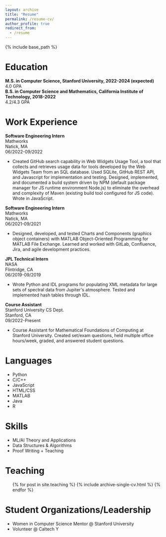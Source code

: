 ```yaml
---
layout: archive
title: "Resume"
permalink: /resume-cv/
author_profile: true
redirect_from:
  - /resume
---
```


{% include base_path %}

Education
======
**M.S. in Computer Science, Stanford University, 2022-2024 (expected)** \
4.0 GPA \
**B.S. in Computer Science and Mathematics, California Institute of Technology, 2018-2022** \
4.2/4.3 GPA 

Work Experience
======
**Software Engineering Intern** \
Mathworks \
Natick, MA \
06/2022-09/2022
* Created GitHub search capability in Web Widgets Usage Tool, a tool that collects and retrieves usage data for tools developed by the Web Widgets Team from an SQL database. Used SQLite, GitHub REST API, and Javascript for implementation and testing. Designed, implemented, and documented a build system driven by NPM (default package manager for JS runtime environment Node.js) to eliminate the overhead and complexity of Maven (existing build tool configured for JS code). Wrote in JavaScript.

**Software Engineering Intern** \
Mathworks  \
Natick, MA \
06/2021-09/2021
* Designed, developed, and tested Charts and Components (graphics object containers) with MATLAB Object-Oriented Programming for MATLAB File Exchange. Learned and worked with GitLab, Confluence, Jira, and agile development practices.

**JPL Technical Intern** \
NASA \
Flintridge, CA \
06/2019-09/2019
* Wrote Python and IDL programs for populating XML metadata for large sets of spectral data from Jupiter's atmosphere. Tested and implemented hash tables through IDL.

**Course Assistant** \
Stanford University CS Dept. \
Stanford, CA \
09/2022-Present
* Course Assistant for Mathematical Foundations of Computing at Stanford University. Created set/exam questions, held multiple office hours/week, graded, and answered student questions.

  
Languages
======
* Python
* C/C++
* JavaScript
* HTML/CSS
* MATLAB
* Java
* R

Skills
======
* ML/AI Theory and Applications
* Data Structures & Algorithms
* Proof Writing + Teaching
  
Teaching
======
  <ul>{% for post in site.teaching %}
    {% include archive-single-cv.html %}
  {% endfor %}</ul>
  
Student Organizations/Leadership
======
* Women in Computer Science Mentor @ Stanford University
* Volunteer @ Caltech Y
